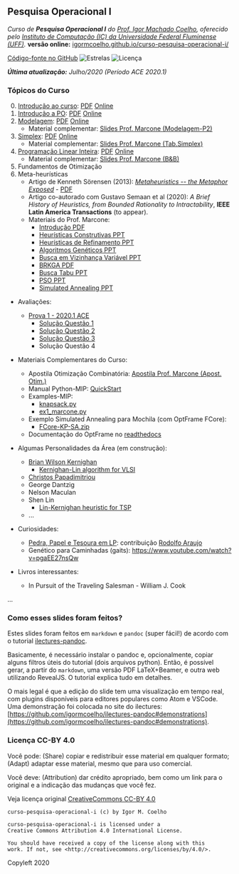 ## Pesquisa Operacional I

_Curso de **Pesquisa Operacional I** do [Prof. Igor Machado Coelho](https://igormcoelho.github.io), oferecido pelo [Instituto de Computação (IC) da Universidade Federal Fluminense (UFF)](http://www.ic.uff.br)._ **versão online:** [igormcoelho.github.io/curso-pesquisa-operacional-i/](https://igormcoelho.github.io/curso-pesquisa-operacional-i/)

[Código-fonte no GitHub](https://github.com/igormcoelho/curso-pesquisa-operacional-i)
![Estrelas](https://img.shields.io/github/stars/igormcoelho/curso-pesquisa-operacional-i)
![Licença](https://img.shields.io/github/license/igormcoelho/curso-pesquisa-operacional-i)

_**Última atualização:** Julho/2020 (Período ACE 2020.1)_

### Tópicos do Curso

0. [Introdução ao curso](slides/0-intro-curso/0-intro-curso.md): [PDF](slides/0-intro-curso/0-intro-curso.pdf) [Online](https://igormcoelho.github.io/curso-pesquisa-operacional-i/slides/0-intro-curso/index.html)
1. [Introdução a PO](slides/1-intro-po/1-intro-po.md): [PDF](slides/1-intro-curso/1-intro-po.pdf) [Online](https://igormcoelho.github.io/curso-pesquisa-operacional-i/slides/1-intro-po/index.html)
2. [Modelagem](slides/2-modelagem/2-modelagem.md): [PDF](slides/2-modelagem/2-modelagem.pdf) [Online](https://igormcoelho.github.io/curso-pesquisa-operacional-i/slides/2-modelagem/index.html)
   * Material complementar: [Slides Prof. Marcone (Modelagem-P2)](./slides/thirdparty/Marcone-Modelagem-Parte-2.pdf)
3. [Simplex](slides/3-simplex/3-simplex.md): [PDF](slides/3-simplex/3-simplex.pdf) [Online](https://igormcoelho.github.io/curso-pesquisa-operacional-i/slides/3-simplex/index.html)
   * Material complementar: [Slides Prof. Marcone (Tab.Simplex)](./slides/thirdparty/Marcone-SIMPLEX.pdf)
4. [Programação Linear Inteira](slides/4-mip/4-mip.md): [PDF](slides/4-mip/4-mip.pdf) [Online](https://igormcoelho.github.io/curso-pesquisa-operacional-i/slides/4-mip/index.html)
   * Material complementar: [Slides Prof. Marcone (B&B)](./slides/thirdparty/Marcone-Branch-and-Bound.ppt)
5. Fundamentos de Otimização
6. Meta-heurísticas
   * Artigo de Kenneth Sörensen (2013): [_Metaheuristics -- the Metaphor Exposed_](https://doi.org/10.1111/itor.12001) - [PDF](https://www.researchgate.net/publication/237009138_Metaheuristics_--_the_metaphor_exposed)
   * Artigo co-autorado com Gustavo Semaan et al (2020): _A Brief History of Heuristics, from Bounded Rationality to Intractability_, **IEEE Latin America Transactions** (to appear).
   * Materiais do Prof. Marcone:
      - [Introdução PDF](slides/thirdparty/marcone-meta/Introducao.pdf)
      - [Heurísticas Construtivas PPT](slides/thirdparty/marcone-meta/Ico-construtivas.ppt)
      - [Heurísticas de Refinamento PPT](slides/thirdparty/marcone-meta/Ico-refinamento.ppt)
      - [Algoritmos Genéticos PPT](slides/thirdparty/marcone-meta/AGs.ppt)
      - [Busca em Vizinhança Variável PPT](slides/thirdparty/marcone-meta/VNS.ppt)
      - [BRKGA PDF](slides/thirdparty/marcone-meta/brkga.pdf)
      - [Busca Tabu PPT](slides/thirdparty/marcone-meta/Ico-BT.ppt)
      - [PSO PPT](slides/thirdparty/marcone-meta/PSO.ppt)
      - [Simulated Annealing PPT](slides/thirdparty/marcone-meta/SA.PPT)

- Avaliações:
   * [Prova 1 - 2020.1 ACE](./slides/avaliacoes/ace-20201-prova.pdf)
      - [Solução Questão 1](./slides/avaliacoes/1-ex_prova_tv.py)
      - [Solução Questão 2](./slides/avaliacoes/2-ex_prova_cam.py)
      - [Solução Questão 3](./slides/avaliacoes/3-ex_tableau.md)
      - Solução Questão 4

- Materiais Complementares do Curso:
   * Apostila Otimização Combinatória: [Apostila Prof. Marcone (Apost. Otim.)](./slides/thirdparty/Marcone-Apostila-Otimizacao.pdf)
   * Manual Python-MIP: [QuickStart](https://python-mip.readthedocs.io/en/latest/quickstart.html)
   * Examples-MIP:
      - [knapsack.py](./slides/examples-mip/knapsack.py)
      - [ex1_marcone.py](./slides/examples-mip/ex1_marcone.py)
   * Exemplo Simulated Annealing para Mochila (com OptFrame FCore):
      - [FCore-KP-SA.zip](./exemplo-optframe/FCore-KP-SA.zip)
   * Documentação do OptFrame no [readthedocs](https://optframe.readthedocs.io/en/latest)

- Algumas Personalidades da Área (em construção):
    * [Brian Wilson Kernighan](https://en.wikipedia.org/wiki/Brian_Kernighan)
      - [Kernighan-Lin algorithm for VLSI](https://en.wikipedia.org/wiki/Kernighan%E2%80%93Lin_algorithm)
    * [Christos Papadimitriou](https://engineering.columbia.edu/faculty/christos-papadimitriou)
    * George Dantzig
    * Nelson Maculan
    * Shen Lin
      - [Lin-Kernighan heuristic for TSP](https://en.wikipedia.org/wiki/Lin%E2%80%93Kernighan_heuristic)
    * ...

- Curiosidades:
    * [Pedra, Papel e Tesoura em LP](https://www.youtube.com/watch?v=I_vBhNf5x9Y): contribuição [Rodolfo Araujo](https://github.com/rodoufu)
    * Genético para Caminhadas (gaits): https://www.youtube.com/watch?v=pgaEE27nsQw

- Livros interessantes:
    * In Pursuit of the Traveling Salesman - William J. Cook

...

### Como esses slides foram feitos?

Estes slides foram feitos em `markdown` e `pandoc` (super fácil!) de acordo com o tutorial [ilectures-pandoc](https://github.com/igormcoelho/ilectures-pandoc).

Basicamente, é necessário instalar o pandoc e, opcionalmente, copiar alguns filtros úteis do tutorial (dois arquivos python). Então, é possível gerar, a partir do `markdown`, uma versão PDF LaTeX+Beamer, e outra web utilizando RevealJS. O tutorial explica tudo em detalhes.

O mais legal é que a edição do slide tem uma visualização em tempo real, com plugins disponíveis para editores populares como Atom e VSCode.
Uma demonstração foi colocada no site do ilectures: [https://github.com/igormcoelho/ilectures-pandoc#demonstrations](https://github.com/igormcoelho/ilectures-pandoc#demonstrations).


### Licença CC-BY 4.0

Você pode: (Share) copiar e redistribuir esse material em qualquer formato; (Adapt) adaptar esse material, mesmo que para uso comercial.

Você deve: (Attribution) dar crédito apropriado, bem como um link para o original e a indicação das mudanças que você fez.

Veja licença original [CreativeCommons CC-BY 4.0](https://creativecommons.org/licenses/by/4.0/)

```
curso-pesquisa-operacional-i (c) by Igor M. Coelho

curso-pesquisa-operacional-i is licensed under a
Creative Commons Attribution 4.0 International License.

You should have received a copy of the license along with this
work. If not, see <http://creativecommons.org/licenses/by/4.0/>.
```


Copyleft 2020
